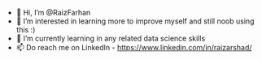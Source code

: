 - 👋 Hi, I’m @RaizFarhan
- 👀 I’m interested in learning more to improve myself and still noob using this :)
- 🌱 I’m currently learning in any related data science skills
- 📫 Do reach me on LinkedIn - https://www.linkedin.com/in/raizarshad/
<!---
RaizFarhan/RaizFarhan is a ✨ special ✨ repository because its `README.md` (this file) appears on your GitHub profile.
You can click the Preview link to take a look at your changes.
--->
